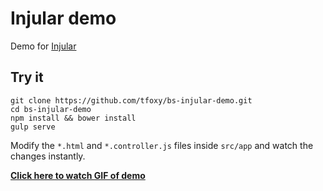 # Injular demo

Demo for [Injular](https://github.com/tfoxy/bs-injular)


## Try it

```shell
git clone https://github.com/tfoxy/bs-injular-demo.git
cd bs-injular-demo
npm install && bower install
gulp serve
```

Modify the `*.html` and `*.controller.js` files inside `src/app`
and watch the changes instantly.

**[Click here to watch GIF of demo](https://raw.githubusercontent.com/tfoxy/tfoxy.github.io/master/img/bs-injular.gif)**
